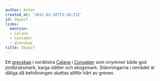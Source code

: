 ```yaml
---
author: Anton
created_at: '2012-03-18T13:28:21Z'
id: Skywif
links:
  mention:
  - Calana
  - Consaber
  - grevskap
title: Skywif
---
```


Ett [grevskap] i nordöstra [Calana] i [Consaber] som inrymmer både god jordbruksmark, karga slätter
och skogsmark. Stämningarna i området är dåliga då befolkningen skattas alltför hårt av greven.

  [grevskap]: grevskap
  [Calana]: Calana
  [Consaber]: Consaber

